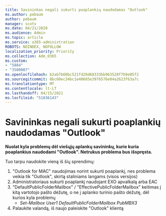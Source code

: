 ```yaml
---
title: Savininkas negali sukurti poaplankių naudodamas "Outlook"
ms.author: pebaum
author: pebaum
manager: scotv
ms.date: 04/21/2020
ms.audience: Admin
ms.topic: article
ms.service: o365-administration
ROBOTS: NOINDEX, NOFOLLOW
localization_priority: Priority
ms.collection: Adm_O365
ms.custom:
- "5884"
- "3500007"
ms.openlocfilehash: b2ab7b60bc521fd28d68333bb963528f7b9e05f2
ms.sourcegitcommit: 8bc60ec34bc1e40685e3976576e04a2623f63a7c
ms.translationtype: MT
ms.contentlocale: lt-LT
ms.lasthandoff: 04/15/2021
ms.locfileid: "51836143"
---
```

# <a name="owner-cannot-create-sub-folder-using-outlook"></a>Savininkas negali sukurti poaplankių naudodamas "Outlook"

**Nuolat kyla problemų dėl viešųjų aplankų savininkų, kurie kuria poaplankius naudodami "Outlook". Netrukus problema bus išspręsta.**

Tuo tarpu naudokite vieną iš šių sprendimų:

1. "Outlook for MAC" naudojimas norint sukurti poaplankį, nes problema veikia tik "Outlook", skirtą staliniams langams (visos versijos)
2. Administratoriaus sukurti poaplankį naudojant EXO apvalkalą arba EAC
3. "DefaultPublicFolderMailbox" / "EffectivePublicFolderMailbox" keitimas į kitą vartotojo pašto dėžutę, o ne į aplanko turinio pašto dėžutę, dėl kurios kyla problemų  
    - *Set-Mailbox User1 DefaultPublicFolderMailbox PubMBX3*
4. Palaukite valandą, iš naujo paleiskite "Outlook" klientą